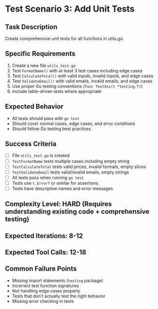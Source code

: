 # Test Scenario 3: Add Unit Tests

## Task Description
Create comprehensive unit tests for all functions in utils.go.

## Specific Requirements
1. Create a new file `utils_test.go` 
2. Test `FormatName()` with at least 3 test cases including edge cases
3. Test `CalculateTotal()` with valid inputs, invalid inputs, and edge cases
4. Test `ValidateEmail()` with valid emails, invalid emails, and edge cases
5. Use proper Go testing conventions (`func TestXxx(t *testing.T)`)
6. Include table-driven tests where appropriate

## Expected Behavior
- All tests should pass with `go test`
- Should cover normal cases, edge cases, and error conditions
- Should follow Go testing best practices

## Success Criteria
- [ ] File `utils_test.go` is created
- [ ] `TestFormatName` tests multiple cases including empty string
- [ ] `TestCalculateTotal` tests valid prices, invalid formats, empty slices
- [ ] `TestValidateEmail` tests valid/invalid emails, empty strings
- [ ] All tests pass when running `go test`
- [ ] Tests use `t.Errorf` or similar for assertions
- [ ] Tests have descriptive names and error messages

## Complexity Level: HARD (Requires understanding existing code + comprehensive testing)

## Expected Iterations: 8-12
## Expected Tool Calls: 12-18

## Common Failure Points
- Missing import statements (`testing` package)
- Incorrect test function signatures
- Not handling edge cases properly
- Tests that don't actually test the right behavior
- Missing error checking in tests